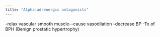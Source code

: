 ```yaml
---
title: "Alpha-adrenergic antagonists"
---
```

-relax vascular smooth muscle--cause vasodilation
-decrease BP
-Tx of BPH (Benign prostatic hypertrophy)

